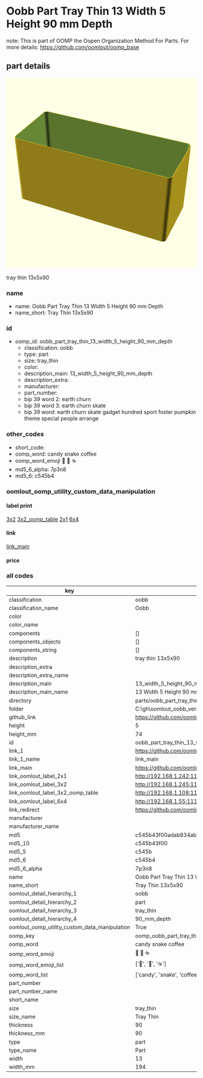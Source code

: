 # Oobb Part Tray Thin 13 Width 5 Height 90 mm Depth  

note: This is part of OOMP the Oopen Organization Method For Parts. For more details: https://github.com/oomlout/oomp_base

##  part details
  

[![](3dpr.png)](3dpr.png)

tray thin 13x5x90



### name
* name: Oobb Part Tray Thin 13 Width 5 Height 90 mm Depth
* name_short: Tray Thin 13x5x90 
### id
* oomp_id: oobb_part_tray_thin_13_width_5_height_90_mm_depth
  * classification: oobb
  * type: part
  * size: tray_thin
  * color: 
  * description_main: 13_width_5_height_90_mm_depth
  * description_extra: 
  * manufacturer: 
  * part_number: 
  * bip 39 word 2: earth churn
  * bip 39 word 3: earth churn skate
  * bip 39 word: earth churn skate gadget hundred sport foster pumpkin theme special people arrange

### other_codes
* short_code: 
* oomp_word: candy snake coffee
* oomp_word_emoji :candy: :snake: :coffee:
* md5_6_alpha: 7p3n8
* md5_6: c545b4






### oomlout_oomp_utility_custom_data_manipulation
#### label print
[3x2](http://192.168.1.245:1112/?label=oomp%207p3n8)
[3x2_oomp_table](http://192.168.1.108:1112/?label=oomp%207p3n8)
[2x1](http://192.168.1.242:1112/?label=oomp%207p3n8)
[6x4](http://192.168.1.55:1112/?label=oomp%207p3n8)    

#### link

[link_main](https://github.com/oomlout/oomlout_oobb_version_4_generated_parts/tree/main/navigation_oomp/oobb/part/tray_thin/13_width_5_height_90_mm_depth/part)                              

#### price







### all codes 
| key | value |  
| --- | --- |  
| classification | oobb |  
| classification_name | Oobb |  
| color |  |  
| color_name |  |  
| components | [] |  
| components_objects | [] |  
| components_string | [] |  
| description | tray thin 13x5x90 |  
| description_extra |  |  
| description_extra_name |  |  
| description_main | 13_width_5_height_90_mm_depth |  
| description_main_name | 13 Width 5 Height 90 mm Depth |  
| directory | parts/oobb_part_tray_thin_13_width_5_height_90_mm_depth |  
| folder | C:\gh\oomlout_oobb_version_4_generated_parts\parts\oobb_part_tray_thin_13_width_5_height_90_mm_depth |  
| github_link | https://github.com/oomlout/oomlout_oomp_part_src/tree/main/parts/oobb_part_tray_thin_13_width_5_height_90_mm_depth |  
| height | 5 |  
| height_mm | 74 |  
| id | oobb_part_tray_thin_13_width_5_height_90_mm_depth |  
| link_1 | https://github.com/oomlout/oomlout_oobb_version_4_generated_parts/tree/main/navigation_oomp/oobb/part/tray_thin/13_width_5_height_90_mm_depth/part |  
| link_1_name | link_main |  
| link_main | https://github.com/oomlout/oomlout_oobb_version_4_generated_parts/tree/main/navigation_oomp/oobb/part/tray_thin/13_width_5_height_90_mm_depth/part |  
| link_oomlout_label_2x1 | http://192.168.1.242:1112/?label=oomp%207p3n8 |  
| link_oomlout_label_3x2 | http://192.168.1.245:1112/?label=oomp%207p3n8 |  
| link_oomlout_label_3x2_oomp_table | http://192.168.1.108:1112/?label=oomp%207p3n8 |  
| link_oomlout_label_6x4 | http://192.168.1.55:1112/?label=oomp%207p3n8 |  
| link_redirect | https://github.com/oomlout/oomlout_oobb_version_4_generated_parts/tree/main/parts/oobb_tray_thin_13_05_90 |  
| manufacturer |  |  
| manufacturer_name |  |  
| md5 | c545b43f00adab834ab795eb940a322b |  
| md5_10 | c545b43f00 |  
| md5_5 | c545b |  
| md5_6 | c545b4 |  
| md5_6_alpha | 7p3n8 |  
| name | Oobb Part Tray Thin 13 Width 5 Height 90 mm Depth |  
| name_short | Tray Thin 13x5x90  |  
| oomlout_detail_hierarchy_1 | oobb |  
| oomlout_detail_hierarchy_2 | part |  
| oomlout_detail_hierarchy_3 | tray_thin |  
| oomlout_detail_hierarchy_4 | 90_mm_depth |  
| oomlout_oomp_utility_custom_data_manipulation | True |  
| oomp_key | oomp_oobb_part_tray_thin_13_width_5_height_90_mm_depth |  
| oomp_word | candy snake coffee |  
| oomp_word_emoji | :candy: :snake: :coffee: |  
| oomp_word_emoji_list | [':candy:', ':snake:', ':coffee:'] |  
| oomp_word_list | ['candy', 'snake', 'coffee'] |  
| part_number |  |  
| part_number_name |  |  
| short_name |  |  
| size | tray_thin |  
| size_name | Tray Thin |  
| thickness | 90 |  
| thickness_mm | 90 |  
| type | part |  
| type_name | Part |  
| width | 13 |  
| width_mm | 194 |  
